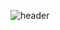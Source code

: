 ![header](https://capsule-render.vercel.app/api?type=rect&color=auto&height=300&section=header&text=Welcome%Heon%github&fontSize=90)


